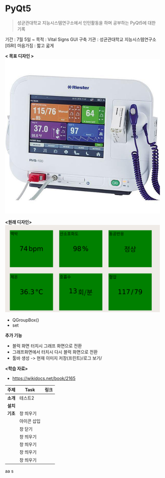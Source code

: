 # PyQt5

> 성균관대학교 지능시스템연구소에서 인턴활동을 하며 공부하는 PyQt5에 대한 기록

기간 : 7월 5일 ~
목적 : Vital Signs GUI 구축
기관 : 성균관대학교 지능시스템연구소 [ISRI]
마음가짐 : 짧고 굷게

**< 목표 디자인 >**
![refer_img](assets/refer_img.png)

**<원래 디자인>**
![ori_img](assets/original.png)

**<Keyward>**

- QGroupBox()
- set

**추가 기능**

- 블럭 화면 터치시 그래프 화면으로 전환
- 그래프화면에서 터치시 다시 블럭 화면으로 전환
- 툴바 생성 -> 현재 이미지 저장(프린트)/로그 보기/

**<학습 자료>**

- https://wikidocs.net/book/2165

| 주제     | Task        | 링크 |
| -------- | ----------- | ---- |
| **소개** | 테스트2     |      |
| **설치** |             |      |
| **기초** | 창 띄우기   |      |
|          | 아이콘 삽입 |      |
|          | 창 닫기     |      |
|          | 창 띄우기   |      |
|          | 창 띄우기   |      |
|          | 창 띄우기   |      |
|          | 창 띄우기   |      |

aa
s
